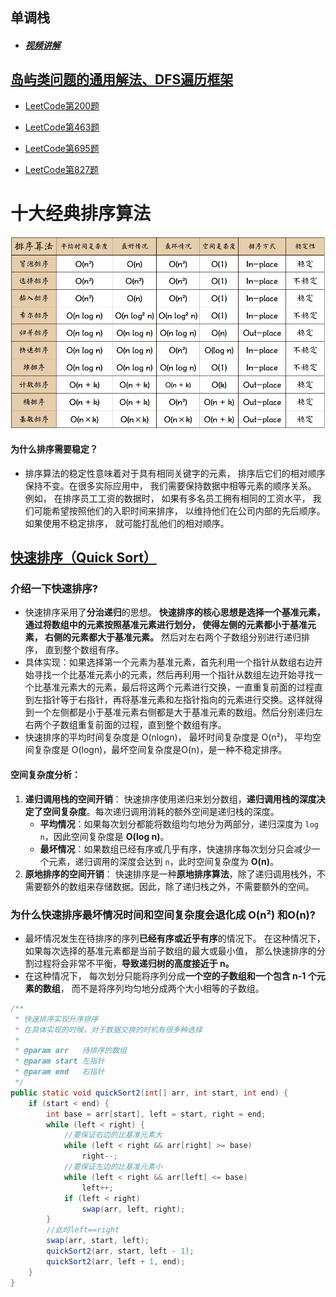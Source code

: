 ## 单调栈

- ##### [视频讲解](https://www.bilibili.com/video/BV1VN411J7S7/?vd_source=c2e5218acfbe25abdcd1b5b4b6f7f796)

## [岛屿类问题的通用解法、DFS遍历框架](https://leetcode.cn/problems/number-of-islands/solutions/211211/dao-yu-lei-wen-ti-de-tong-yong-jie-fa-dfs-bian-li-/?envType=study-plan-v2&envId=top-interview-150)

- [LeetCode第200题](https://leetcode.cn/problems/number-of-islands/description/?envType=study-plan-v2&envId=top-interview-150)
- [LeetCode第463题](https://leetcode.cn/problems/island-perimeter/description/)

- [LeetCode第695题](https://leetcode.cn/problems/max-area-of-island/description/)

- [LeetCode第827题](https://leetcode.cn/problems/making-a-large-island/description/)

# 十大经典排序算法

![](image\sort.png)

#### 为什么排序需要稳定？

- 排序算法的稳定性意味着对于具有相同关键字的元素， 排序后它们的相对顺序保持不变。在很多实际应用中， 我们需要保持数据中相等元素的顺序关系。 例如， 在排序员工工资的数据时， 如果有多名员工拥有相同的工资水平， 我们可能希望按照他们的入职时间来排序， 以维持他们在公司内部的先后顺序。 如果使用不稳定排序， 就可能打乱他们的相对顺序。  

## [快速排序（Quick Sort）](https://blog.csdn.net/qq_39181839/article/details/109478094)

### 介绍一下快速排序?

- 快速排序采用了**分治递归**的思想。 **快速排序的核心思想是选择一个基准元素， 通过将数组中的元素按照基准元素进行划分， 使得左侧的元素都小于基准元素， 右侧的元素都大于基准元素。** 然后对左右两个子数组分别进行递归排序， 直到整个数组有序。  
- 具体实现：如果选择第一个元素为基准元素，首先利用一个指针从数组右边开始寻找一个比基准元素小的元素，然后再利用一个指针从数组左边开始寻找一个比基准元素大的元素，最后将这两个元素进行交换，一直重复前面的过程直到左指针等于右指针，再将基准元素和左指针指向的元素进行交换。这样就得到一个左侧都是小于基准元素右侧都是大于基准元素的数组。然后分别递归左右两个子数组重复前面的过程，直到整个数组有序。
- 快速排序的平均时间复杂度是 O(nlogn)， 最坏时间复杂度是 O(n²)， 平均空间复杂度是 O(logn)，最坏空间复杂度是O(n)，是一种不稳定排序。  

#### 空间复杂度分析：

1. **递归调用栈的空间开销**： 快速排序使用递归来划分数组，**递归调用栈的深度决定了空间复杂度**。每次递归调用消耗的额外空间是递归栈的深度。
   - **平均情况**：如果每次划分都能将数组均匀地分为两部分，递归深度为 `log n`，因此空间复杂度是 **O(log n)**。
   - **最坏情况**：如果数组已经有序或几乎有序，快速排序每次划分只会减少一个元素，递归调用的深度会达到 `n`，此时空间复杂度为 **O(n)**。
2. **原地排序的空间开销**： 快速排序是一种**原地排序算法**，除了递归调用栈外，不需要额外的数组来存储数据。因此，除了递归栈之外，不需要额外的空间。

### 为什么快速排序最坏情况时间和空间复杂度会退化成 O(n²)  和O(n)?

- 最坏情况发生在待排序的序列**已经有序或近乎有序**的情况下。 在这种情况下， 如果每次选择的基准元素都是当前子数组的最大或最小值， 那么快速排序的分割过程将会非常不平衡，**导致递归树的高度接近于 n。**
- 在这种情况下， 每次划分只能将序列分成**一个空的子数组和一个包含 n-1 个元素的数组**， 而不是将序列均匀地分成两个大小相等的子数组。  

```java
/**
 * 快速排序实现升序排序
 * 在具体实现的时候，对于数据交换的时机有很多种选择
 * 
 * @param arr   待排序的数组
 * @param start 左指针
 * @param end   右指针
 */
public static void quickSort2(int[] arr, int start, int end) {
    if (start < end) {
        int base = arr[start], left = start, right = end;
        while (left < right) {
            //要保证右边的比基准元素大
            while (left < right && arr[right] >= base)
                right--;
            //要保证左边的比基准元素小
            while (left < right && arr[left] <= base)
                left++;
            if (left < right)
            	swap(arr, left, right);
        }
        //此时left==right
        swap(arr, start, left);
        quickSort2(arr, start, left - 1);
        quickSort2(arr, left + 1, end);
    }
}
```

